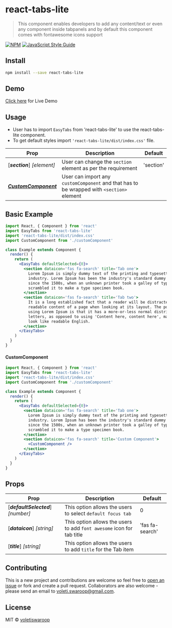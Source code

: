 # react-tabs-lite

> This component enables developers to add any content/text or even any component inside tabpanels and by default this component comes with fontawesome icons support

[![NPM](https://img.shields.io/npm/v/react-tabs-lite.svg)](https://www.npmjs.com/package/react-tabs-lite)
[![JavaScript Style Guide](https://img.shields.io/badge/code_style-standard-brightgreen.svg)](https://standardjs.com)

## Install

```bash
npm install --save react-tabs-lite
```

## Demo

[Click here](http://swaroopvoleti.me/react-tabs-lite/) for Live Demo

## Usage

- User has to import `EasyTabs` from 'react-tabs-lite' to use the react-tabs-lite component.
- To get default styles import `'react-tabs-lite/dist/index.css'` file.

| Prop                                      | Description                                                                               | Default   |
| ----------------------------------------- | ----------------------------------------------------------------------------------------- | --------- |
| [***section***] _[element]_               | User can change the `section` element as per the requirement                              | 'section' |
| [**_CustomComponent_**](#customComponent) | User can import any `customComponent` and that has to be wrapped with `<section>` element |

## Basic Example

```jsx
import React, { Component } from 'react'
import EasyTabs from 'react-tabs-lite'
import 'react-tabs-lite/dist/index.css'
import CustomComponent from './customComponent'

class Example extends Component {
  render() {
    return (
      <EasyTabs defaultSelected={0}>
        <section dataicon='fas fa-search' title='Tab one'>
          Lorem Ipsum is simply dummy text of the printing and typesetting
          industry. Lorem Ipsum has been the industry's standard dummy text ever
          since the 1500s, when an unknown printer took a galley of type and
          scrambled it to make a type specimen book.
        </section>
        <section dataicon='fas fa-search' title='Tab two'>
          It is a long established fact that a reader will be distracted by the
          readable content of a page when looking at its layout. The point of
          using Lorem Ipsum is that it has a more-or-less normal distribution of
          letters, as opposed to using 'Content here, content here', making it
          look like readable English.
        </section>
      </EasyTabs>
    )
  }
}
```

#### CustomComponent

```jsx
import React, { Component } from 'react'
import EasyTabs from 'react-tabs-lite'
import 'react-tabs-lite/dist/index.css'
import CustomComponent from './customComponent'

class Example extends Component {
  render() {
    return (
      <EasyTabs defaultSelected={0}>
        <section dataicon='fas fa-search' title='Tab one'>
          Lorem Ipsum is simply dummy text of the printing and typesetting
          industry. Lorem Ipsum has been the industry's standard dummy text ever
          since the 1500s, when an unknown printer took a galley of type and
          scrambled it to make a type specimen book.
        </section>
        <section dataicon='fas fa-search' title='Custom Component'>
          <CustomComponent />
        </section>
      </EasyTabs>
    )
  }
}
```

## Props

| Prop                               | Description                                                           | Default         |
| ---------------------------------- | --------------------------------------------------------------------- | --------------- |
| [***defaultSelected***] _[number]_ | This option allows the users to select `default focus tab`            | 0               |
| [***dataicon***] _[string]_        | This option allows the users to add `font awesome` icon for tab title | 'fas fa-search' |
| [***title***] _[string]_           | This option allows the users to add `title` for the Tab item          |

## Contributing

This is a new project and contributions are welcome so feel free to [open an issue](https://github.com/voletiswaroop/react-tabs-lite/issues) or fork and create a pull request. Collaborators are also welcome - please send an email to voleti.swaroop@gmail.com.

## License

MIT © [voletiswaroop](https://github.com/voletiswaroop)
